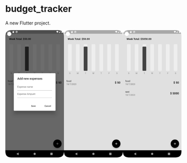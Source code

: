 # budget_tracker

A new Flutter project.

<div style="display: flex;">
  <img src="https://raw.githubusercontent.com/Sudiptagupta217/budget_tracker_app/master/assets/images/Screenshot_20230718_204708.png" alt="Image 1" width="200" height="400">
  <img src="https://raw.githubusercontent.com/Sudiptagupta217/budget_tracker_app/master/assets/images/Screenshot_20230718_204613.png" alt="Image 2" width="200" height="400">
  <img src="https://raw.githubusercontent.com/Sudiptagupta217/budget_tracker_app/master/assets/images/Screenshot_20230718_204726.png" alt="Image 3" width="200" height="400">
</div>
